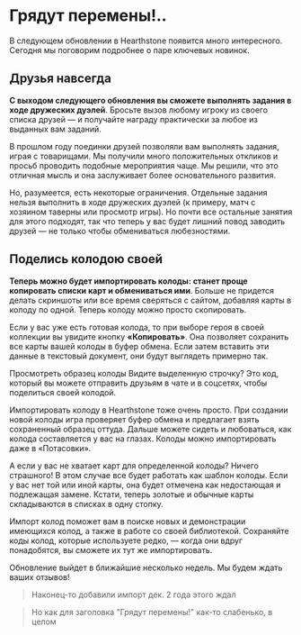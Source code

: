# Грядут перемены!..

В следующем обновлении в Hearthstone появится много интересного. Сегодня мы поговорим подробнее о паре ключевых новинок.

## Друзья навсегда

**С выходом следующего обновления вы сможете выполнять задания в ходе дружеских дуэлей**. Бросьте вызов любому игроку из своего списка друзей — и получайте награду практически за любое из выданных вам заданий.

В прошлом году поединки друзей позволяли вам выполнять задания, играя с товарищами. Мы получили много положительных откликов и просьб проводить подобные мероприятия чаще. Мы решили, что это отличная мысль и она заслуживает более основательного развития.

Но, разумеется, есть некоторые ограничения. Отдельные задания нельзя выполнить в ходе дружеских дуэлей (к примеру, матч с хозяином таверны или просмотр игры). Но почти все остальные занятия для этого подходят, так что теперь у вас будет лишний повод заводить друзей — не только чтобы обмениваться любезностями.

## Поделись колодою своей

**Теперь можно будет импортировать колоды: станет проще копировать списки карт и обмениваться ими**. Больше не придется делать скриншоты или все время сверяться с сайтом, добавляя карты в колоду по одной. Теперь колоду можно просто скопировать.

Если у вас уже есть готовая колода, то при выборе героя в своей коллекции вы увидите кнопку **«Копировать»**. Она позволяет сохранить все карты вашей колоды в буфер обмена. Если затем вставить эти данные в текстовый документ, они будут выглядеть примерно так.

Просмотреть образец колоды
Видите выделенную строчку? Это код, который вы можете отправить друзьям в чате и в соцсетях, чтобы поделиться своей колодой.

Импортировать колоду в Hearthstone тоже очень просто. При создании новой колоды игра проверяет буфер обмена и предлагает взять сохраненный образец оттуда. Дальше можете сидеть и любоваться, как колода составляется у вас на глазах. Колоды можно импортировать даже в «Потасовки».

А если у вас не хватает карт для определенной колоды? Ничего страшного! В этом случае все будет работать как шаблон колоды. Если у вас нет той или иной карты, она будет отмечена как недостающая и подлежащая замене. Кстати, теперь золотые и обычные карты складываются в списках в одну стопку.

Импорт колод поможет вам в поиске новых и демонстрации имеющихся колод, а также в работе со своей библиотекой. Сохраняйте коды колод, которые используете редко, — когда они вдруг понадобятся, вы сможете их тут же импортировать.

Обновление выйдет в ближайшие несколько недель. Мы будем ждать ваших отзывов! 

>Наконец-то добавили импорт дек. 2 года этого ждал

>Но как для заголовка "Грядут перемены!" как-то слабенько, в целом
